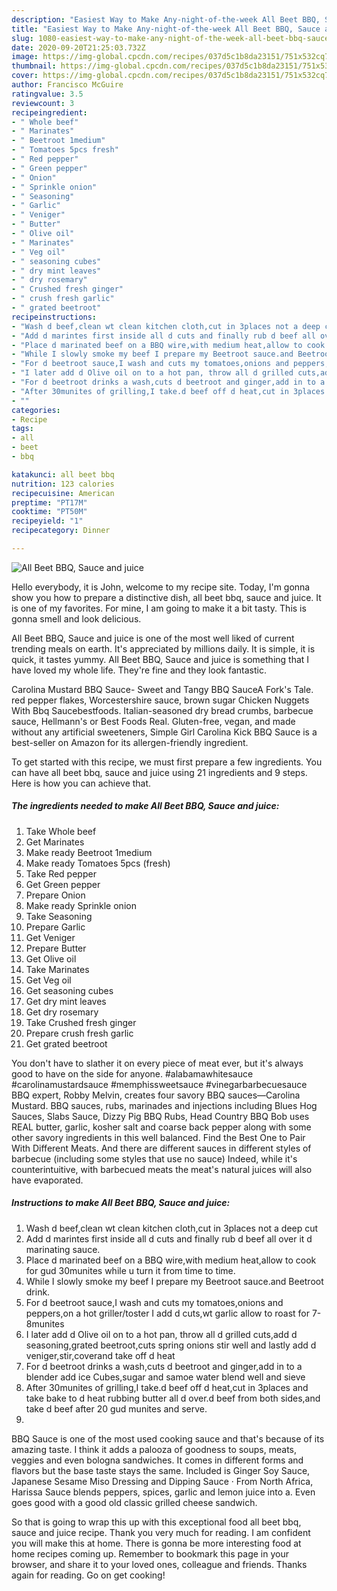 ```yaml
---
description: "Easiest Way to Make Any-night-of-the-week All Beet BBQ, Sauce and juice"
title: "Easiest Way to Make Any-night-of-the-week All Beet BBQ, Sauce and juice"
slug: 1080-easiest-way-to-make-any-night-of-the-week-all-beet-bbq-sauce-and-juice
date: 2020-09-20T21:25:03.732Z
image: https://img-global.cpcdn.com/recipes/037d5c1b8da23151/751x532cq70/all-beet-bbq-sauce-and-juice-recipe-main-photo.jpg
thumbnail: https://img-global.cpcdn.com/recipes/037d5c1b8da23151/751x532cq70/all-beet-bbq-sauce-and-juice-recipe-main-photo.jpg
cover: https://img-global.cpcdn.com/recipes/037d5c1b8da23151/751x532cq70/all-beet-bbq-sauce-and-juice-recipe-main-photo.jpg
author: Francisco McGuire
ratingvalue: 3.5
reviewcount: 3
recipeingredient:
- " Whole beef"
- " Marinates"
- " Beetroot 1medium"
- " Tomatoes 5pcs fresh"
- " Red pepper"
- " Green pepper"
- " Onion"
- " Sprinkle onion"
- " Seasoning"
- " Garlic"
- " Veniger"
- " Butter"
- " Olive oil"
- " Marinates"
- " Veg oil"
- " seasoning cubes"
- " dry mint leaves"
- " dry rosemary"
- " Crushed fresh ginger"
- " crush fresh garlic"
- " grated beetroot"
recipeinstructions:
- "Wash d beef,clean wt clean kitchen cloth,cut in 3places not a deep cut"
- "Add d marintes first inside all d cuts and finally rub d beef all over it d marinating sauce."
- "Place d marinated beef on a BBQ wire,with medium heat,allow to cook for gud 30munites while u turn it from time to time."
- "While I slowly smoke my beef I prepare my Beetroot sauce.and Beetroot drink."
- "For d beetroot sauce,I wash and cuts my tomatoes,onions and peppers,on a hot griller/toster I add d cuts,wt garlic allow to roast for 7-8munites"
- "I later add d Olive oil on to a hot pan, throw all d grilled cuts,add d seasoning,grated beetroot,cuts spring onions stir well and lastly add d veniger,stir,coverand take off d heat"
- "For d beetroot drinks a wash,cuts d beetroot and ginger,add in to a blender add ice Cubes,sugar and samoe water blend well and sieve"
- "After 30munites of grilling,I take.d beef off d heat,cut in 3places and take bake to d heat rubbing butter all d over.d beef from both sides,and take d beef after 20 gud munites and serve."
- ""
categories:
- Recipe
tags:
- all
- beet
- bbq

katakunci: all beet bbq 
nutrition: 123 calories
recipecuisine: American
preptime: "PT17M"
cooktime: "PT50M"
recipeyield: "1"
recipecategory: Dinner

---
```



![All Beet BBQ, Sauce and juice](https://img-global.cpcdn.com/recipes/037d5c1b8da23151/751x532cq70/all-beet-bbq-sauce-and-juice-recipe-main-photo.jpg)

Hello everybody, it is John, welcome to my recipe site. Today, I'm gonna show you how to prepare a distinctive dish, all beet bbq, sauce and juice. It is one of my favorites. For mine, I am going to make it a bit tasty. This is gonna smell and look delicious.

All Beet BBQ, Sauce and juice is one of the most well liked of current trending meals on earth. It's appreciated by millions daily. It is simple, it is quick, it tastes yummy. All Beet BBQ, Sauce and juice is something that I have loved my whole life. They're fine and they look fantastic.

Carolina Mustard BBQ Sauce- Sweet and Tangy BBQ SauceA Fork&#39;s Tale. red pepper flakes, Worcestershire sauce, brown sugar Chicken Nuggets With Bbq Saucebestfoods. Italian-seasoned dry bread crumbs, barbecue sauce, Hellmann&#39;s or Best Foods Real. Gluten-free, vegan, and made without any artificial sweeteners, Simple Girl Carolina Kick BBQ Sauce is a best-seller on Amazon for its allergen-friendly ingredient.


To get started with this recipe, we must first prepare a few ingredients. You can have all beet bbq, sauce and juice using 21 ingredients and 9 steps. Here is how you can achieve that.

<!--inarticleads1-->

##### The ingredients needed to make All Beet BBQ, Sauce and juice:

1. Take  Whole beef
1. Get  Marinates
1. Make ready  Beetroot 1medium
1. Make ready  Tomatoes 5pcs (fresh)
1. Take  Red pepper
1. Get  Green pepper
1. Prepare  Onion
1. Make ready  Sprinkle onion
1. Take  Seasoning
1. Prepare  Garlic
1. Get  Veniger
1. Prepare  Butter
1. Get  Olive oil
1. Take  Marinates
1. Get  Veg oil
1. Get  seasoning cubes
1. Get  dry mint leaves
1. Get  dry rosemary
1. Take  Crushed fresh ginger
1. Prepare  crush fresh garlic
1. Get  grated beetroot


You don&#39;t have to slather it on every piece of meat ever, but it&#39;s always good to have on the side for anyone. #alabamawhitesauce #carolinamustardsauce #memphissweetsauce #vinegarbarbecuesauce BBQ expert, Robby Melvin, creates four savory BBQ sauces—Carolina Mustard. BBQ sauces, rubs, marinades and injections including Blues Hog Sauces, Slabs Sauce, Dizzy Pig BBQ Rubs, Head Country BBQ Bob uses REAL butter, garlic, kosher salt and coarse back pepper along with some other savory ingredients in this well balanced. Find the Best One to Pair With Different Meats. And there are different sauces in different styles of barbecue (including some styles that use no sauce) Indeed, while it&#39;s counterintuitive, with barbecued meats the meat&#39;s natural juices will also have evaporated. 

<!--inarticleads2-->

##### Instructions to make All Beet BBQ, Sauce and juice:

1. Wash d beef,clean wt clean kitchen cloth,cut in 3places not a deep cut
1. Add d marintes first inside all d cuts and finally rub d beef all over it d marinating sauce.
1. Place d marinated beef on a BBQ wire,with medium heat,allow to cook for gud 30munites while u turn it from time to time.
1. While I slowly smoke my beef I prepare my Beetroot sauce.and Beetroot drink.
1. For d beetroot sauce,I wash and cuts my tomatoes,onions and peppers,on a hot griller/toster I add d cuts,wt garlic allow to roast for 7-8munites
1. I later add d Olive oil on to a hot pan, throw all d grilled cuts,add d seasoning,grated beetroot,cuts spring onions stir well and lastly add d veniger,stir,coverand take off d heat
1. For d beetroot drinks a wash,cuts d beetroot and ginger,add in to a blender add ice Cubes,sugar and samoe water blend well and sieve
1. After 30munites of grilling,I take.d beef off d heat,cut in 3places and take bake to d heat rubbing butter all d over.d beef from both sides,and take d beef after 20 gud munites and serve.
1. 


BBQ Sauce is one of the most used cooking sauce and that&#39;s because of its amazing taste. I think it adds a palooza of goodness to soups, meats, veggies and even bologna sandwiches. It comes in different forms and flavors but the base taste stays the same. Included is Ginger Soy Sauce, Japanese Sesame Miso Dressing and Dipping Sauce · From North Africa, Harissa Sauce blends peppers, spices, garlic and lemon juice into a. Even goes good with a good old classic grilled cheese sandwich. 

So that is going to wrap this up with this exceptional food all beet bbq, sauce and juice recipe. Thank you very much for reading. I am confident you will make this at home. There is gonna be more interesting food at home recipes coming up. Remember to bookmark this page in your browser, and share it to your loved ones, colleague and friends. Thanks again for reading. Go on get cooking!
